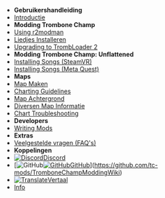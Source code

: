 - **Gebruikershandleiding**
- [Introductie](./)
- **Modding Trombone Champ**
- [Using r2modman](installing-r2modman)
- [Liedjes Installeren](installing-songs)
- [Upgrading to TrombLoader 2](migrating-to-v2)
- **Modding Trombone Champ: Unflattened**
- [Installing Songs (SteamVR)](installing-songs-steamvr)
- [Installing Songs (Meta Quest)](installing-songs-quest)
- **Maps**
- [Map Maken](creating-charts)
- [Charting Guidelines](charting-guidelines)
- [Map Achtergrond](chart-backgrounds)
- [Diversen Map Informatie](misc-charting-info)
- [Chart Troubleshooting](chart-troubleshooting)
- **Developers**
- [Writing Mods](writing-mods)
- **Extras**
- [Veelgestelde vragen (FAQ's)](faq)
- **Koppelingen**
- [![Discord](https://icongr.am/simple/discord.svg?colored&size=16)Discord](https://discord.gg/KVzKRsbetJ)
- [![GitHub](https://icongr.am/simple/github.svg?color=808080&size=16)[![GitHub](https://icongr.am/simple/github.svg?color=808080&size=16)GitHub](https://github.com/tc-mods/TromboneChampModdingWiki)](https://github.com/tc-mods/TromboneChampModdingWiki)
- [![Translate](https://icongr.am/material/translate.svg?color=808080&size=16)Vertaal](https://crowdin.com/project/trombone-champ-modding-wiki)
- [Info](about)
